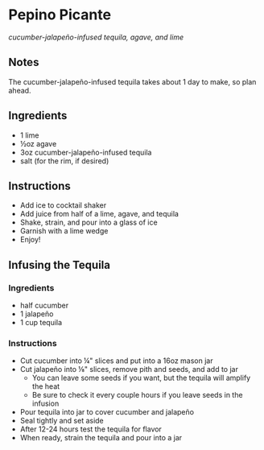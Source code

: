 # Pepino Picante

_cucumber-jalapeño-infused tequila, agave, and lime_

## Notes

The cucumber-jalapeño-infused tequila takes about 1 day to make, so plan ahead.

## Ingredients

* 1 lime
* ½oz agave
* 3oz cucumber-jalapeño-infused tequila
* salt (for the rim, if desired)

## Instructions

* Add ice to cocktail shaker
* Add juice from half of a lime, agave, and tequila
* Shake, strain, and pour into a glass of ice
* Garnish with a lime wedge
* Enjoy!

## Infusing the Tequila

### Ingredients

* half cucumber
* 1 jalapeño
* 1 cup tequila

### Instructions

* Cut cucumber into ¼" slices and put into a 16oz mason jar
* Cut jalapeño into ⅛" slices, remove pith and seeds, and add to jar
  * You can leave some seeds if you want, but the tequila will amplify the heat
  * Be sure to check it every couple hours if you leave seeds in the infusion
* Pour tequila into jar to cover cucumber and jalapeño
* Seal tightly and set aside
* After 12-24 hours test the tequila for flavor
* When ready, strain the tequila and pour into a jar

